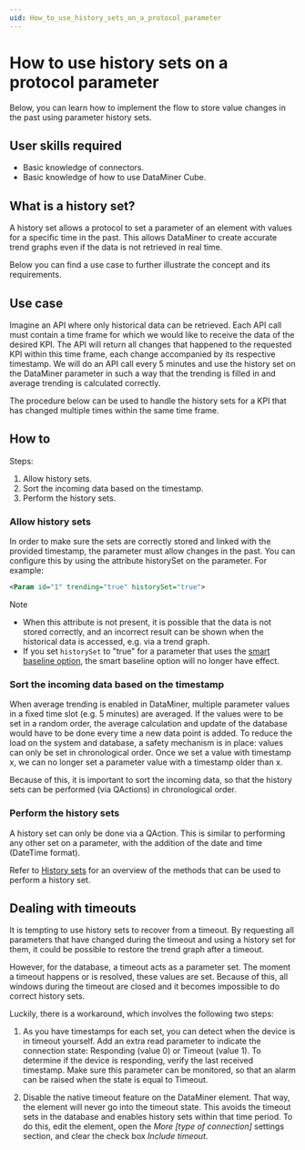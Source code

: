 ```yaml
---
uid: How_to_use_history_sets_on_a_protocol_parameter
---
```


# How to use history sets on a protocol parameter

Below, you can learn how to implement the flow to store value changes in the past using parameter history sets.

## User skills required

- Basic knowledge of connectors.
- Basic knowledge of how to use DataMiner Cube.

## What is a history set?

A history set allows a protocol to set a parameter of an element with values for a specific time in the past. This allows DataMiner to create accurate trend graphs even if the data is not retrieved in real time.

Below you can find a use case to further illustrate the concept and its requirements.

## Use case

Imagine an API where only historical data can be retrieved. Each API call must contain a time frame for which we would like to receive the data of the desired KPI. The API will return all changes that happened to the requested KPI within this time frame, each change accompanied by its respective timestamp. We will do an API call every 5 minutes and use the history set on the DataMiner parameter in such a way that the trending is filled in and average trending is calculated correctly.

The procedure below can be used to handle the history sets for a KPI that has changed multiple times within the same time frame.

## How to

Steps:

1. Allow history sets.
1. Sort the incoming data based on the timestamp.
1. Perform the history sets.

### Allow history sets

In order to make sure the sets are correctly stored and linked with the provided timestamp, the parameter must allow changes in the past. You can configure this by using the attribute historySet on the parameter. For example:

```xml
<Param id="1" trending="true" historySet="true">
```

> [!NOTE]
>
> - When this attribute is not present, it is possible that the data is not stored correctly, and an incorrect result can be shown when the historical data is accessed, e.g. via a trend graph.
> - If you set `historySet` to "true" for a parameter that uses the [smart baseline option](xref:Configuring_dynamic_alarm_thresholds), the smart baseline option will no longer have effect.

### Sort the incoming data based on the timestamp

When average trending is enabled in DataMiner, multiple parameter values in a fixed time slot (e.g. 5 minutes) are averaged. If the values were to be set in a random order, the average calculation and update of the database would have to be done every time a new data point is added. To reduce the load on the system and database, a safety mechanism is in place: values can only be set in chronological order. Once we set a value with timestamp x, we can no longer set a parameter value with a timestamp older than x.

Because of this, it is important to sort the incoming data, so that the history sets can be performed (via QActions) in chronological order.

### Perform the history sets

A history set can only be done via a QAction. This is similar to performing any other set on a parameter, with the addition of the date and time (DateTime format).

Refer to [History sets](xref:MonitoringTrending#history-sets) for an overview of the methods that can be used to perform a history set.

## Dealing with timeouts

It is tempting to use history sets to recover from a timeout. By requesting all parameters that have changed during the timeout and using a history set for them, it could be possible to restore the trend graph after a timeout.

However, for the database, a timeout acts as a parameter set. The moment a timeout happens or is resolved, these values are set. Because of this, all windows during the timeout are closed and it becomes impossible to do correct history sets.

Luckily, there is a workaround, which involves the following two steps:

1. As you have timestamps for each set, you can detect when the device is in timeout yourself. Add an extra read parameter to indicate the connection state: Responding (value 0) or Timeout (value 1). To determine if the device is responding, verify the last received timestamp. Make sure this parameter can be monitored, so that an alarm can be raised when the state is equal to Timeout.

1. Disable the native timeout feature on the DataMiner element. That way, the element will never go into the timeout state. This avoids the timeout sets in the database and enables history sets within that time period. To do this, edit the element, open the *More [type of connection]* settings section, and clear the check box *Include timeout*.
